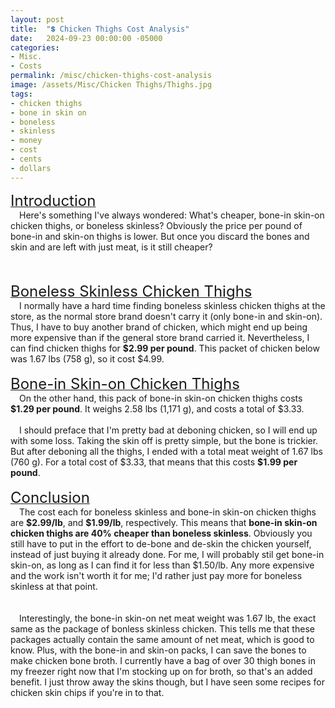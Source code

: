 ```yaml
---
layout: post
title:  "💲 Chicken Thighs Cost Analysis"
date:   2024-09-23 00:00:00 -05000
categories: 
- Misc.
- Costs
permalink: /misc/chicken-thighs-cost-analysis
image: /assets/Misc/Chicken Thighs/Thighs.jpg
tags: 
- chicken thighs
- bone in skin on
- boneless
- skinless
- money
- cost
- cents
- dollars
---
```

<u><font size="+2">Introduction</font></u><br>
&emsp;Here's something I've always wondered:  What's cheaper, bone-in skin-on chicken thighs, or boneless skinless?  Obviously the price per pound of bone-in and skin-on thighs is lower.  But once you discard the bones and skin and are left with just meat, is it still cheaper?
<center><img src="/assets/Misc/Chicken Thighs/hen.png" alt="" class="smaller-image">&emsp;&emsp;<img src="/assets/Misc/Chicken Thighs/wallet.png" alt="" class="smaller-image"></center>
<br>
<u><font size="+2">Boneless Skinless Chicken Thighs</font></u><br>
&emsp;I normally have a hard time finding boneless skinless chicken thighs at the store, as the normal store brand doesn't carry it (only bone-in and skin-on).  Thus, I have to buy another brand of chicken, which might end up being more expensive than if the general store brand carried it.  Nevertheless, I can find chicken thighs for <b>$2.99 per pound</b>.  This packet of chicken below was 1.67 lbs (758 g), so it cost $4.99.
<center><img src="/assets/Misc/Chicken Thighs/boneless-skinless.jpg" alt="" class="larger-image"></center>
<br>
<u><font size="+2">Bone-in Skin-on Chicken Thighs</font></u><br>
&emsp;On the other hand, this pack of bone-in skin-on chicken thighs costs <b>$1.29 per pound</b>.  It weighs 2.58 lbs (1,171 g), and costs a total of $3.33.
<center><img src="/assets/Misc/Chicken Thighs/bone-in-skin-on-before.jpg" alt="" class="larger-image"></center>
<br>
&emsp;I should preface that I'm pretty bad at deboning chicken, so I will end up with some loss.  Taking the skin off is pretty simple, but the bone is trickier.  But after deboning all the thighs, I ended with a total meat weight of 1.67 lbs (760 g).  For a total cost of $3.33, that means that this costs <b>$1.99 per pound</b>.
<center><img src="/assets/Misc/Chicken Thighs/bone-in-skin-on-after.jpg" alt="" class="larger-image"></center>
<br>
<u><font size="+2">Conclusion</font></u><br>
&emsp;The cost each for boneless skinless and bone-in skin-on chicken thighs are <b>$2.99/lb</b>, and <b>$1.99/lb</b>, respectively.  This means that <b>bone-in skin-on chicken thighs are 40% cheaper than boneless skinless</b>.  Obviously you still have to put in the effort to de-bone and de-skin the chicken yourself, instead of just buying it already done.  For me, I will probably stil get bone-in skin-on, as long as I can find it for less than $1.50/lb.  Any more expensive and the work isn't worth it for me; I'd rather just pay more for boneless skinless at that point.
<center><img src="/assets/Misc/Chicken Thighs/chicken.png" alt="" class="smaller-image">&emsp;&emsp;<img src="/assets/Misc/Chicken Thighs/chicken-leg.png" alt="" class="smaller-image"></center>
<br>
&emsp;Interestingly, the bone-in skin-on net meat weight was 1.67 lb, the exact same as the package of bonless skinless chicken.  This tells me that these packages actually contain the same amount of net meat, which is good to know.  Plus, with the bone-in and skin-on packs, I can save the bones to make chicken bone broth.  I currently have a bag of over 30 thigh bones in my freezer right now that I'm stocking up on for broth, so that's an added benefit.  I just throw away the skins though, but I have seen some recipes for chicken skin chips if you're in to that.
<center><img src="/assets/Misc/Chicken Thighs/cooking-pot.png" alt="" class="smaller-image">&emsp;&emsp;<img src="/assets/Misc/Chicken Thighs/sancocho.png" alt="" class="smaller-image"></center>
<br>